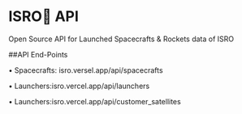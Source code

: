 # ISRO🚀 API



Open Source API for Launched Spacecrafts & Rockets data of ISRO

##API End-Points

• Spacecrafts: isro.versel.app/api/spacecrafts 

• Launchers:isro.vercel.app/api/launchers

• Launchers:isro.vercel.app/api/customer_satellites
